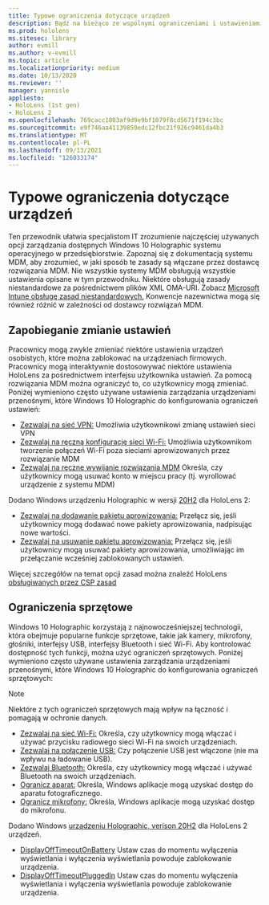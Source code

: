 ```yaml
---
title: Typowe ograniczenia dotyczące urządzeń
description: Bądź na bieżąco ze wspólnymi ograniczeniami i ustawieniami urządzeń dla HoloLens rzeczywistości mieszanej.
ms.prod: hololens
ms.sitesec: library
author: evmill
ms.author: v-evmill
ms.topic: article
ms.localizationpriority: medium
ms.date: 10/13/2020
ms.reviewer: ''
manager: yannisle
appliesto:
- HoloLens (1st gen)
- HoloLens 2
ms.openlocfilehash: 769cacc1803af9d9e9bf1079f8cd5671f194c3bc
ms.sourcegitcommit: e9f746aa41139859edc12fbc21f926c9461da4b3
ms.translationtype: MT
ms.contentlocale: pl-PL
ms.lasthandoff: 09/13/2021
ms.locfileid: "126033174"
---
```

# <a name="common-device-restrictions"></a>Typowe ograniczenia dotyczące urządzeń 

Ten przewodnik ułatwia specjalistom IT zrozumienie najczęściej używanych opcji zarządzania dostępnych Windows 10 Holographic systemu operacyjnego w przedsiębiorstwie. Zapoznaj się z dokumentacją systemu MDM, aby zrozumieć, w jaki sposób te zasady są włączane przez dostawcę rozwiązania MDM. Nie wszystkie systemy MDM obsługują wszystkie ustawienia opisane w tym przewodniku. Niektóre obsługują zasady niestandardowe za pośrednictwem plików XML OMA-URI. Zobacz [Microsoft Intune obsługę zasad niestandardowych.](/mem/intune/configuration/custom-settings-windows-10) Konwencje nazewnictwa mogą się również różnić w zależności od dostawcy rozwiązań MDM.

## <a name="prevent-changing-of-settings"></a>Zapobieganie zmianie ustawień
Pracownicy mogą zwykle zmieniać niektóre ustawienia urządzeń osobistych, które można zablokować na urządzeniach firmowych. Pracownicy mogą interaktywnie dostosowywać niektóre ustawienia HoloLens za pośrednictwem interfejsu użytkownika ustawień. Za pomocą rozwiązania MDM można ograniczyć to, co użytkownicy mogą zmieniać. Poniżej wymieniono często używane ustawienia zarządzania urządzeniami przenośnymi, które Windows 10 Holographic do konfigurowania ograniczeń ustawień:
-   [Zezwalaj na sieć VPN:](/windows/client-management/mdm/policy-csp-settings#settings-allowvpn) Umożliwia użytkownikowi zmianę ustawień sieci VPN
-   [Zezwalaj na ręczną konfigurację sieci Wi-Fi:](/windows/client-management/mdm/policy-csp-wifi#wifi-allowmanualwificonfiguration) Umożliwia użytkownikom tworzenie połączeń Wi-Fi poza sieciami aprowizowanych przez rozwiązanie MDM
-   [Zezwalaj na ręczne wywijanie rozwiązania MDM](/windows/client-management/mdm/policy-csp-experience#experience-allowmanualmdmunenrollment) Określa, czy użytkownicy mogą usuwać konto w miejscu pracy (tj. wyrollować urządzenie z systemu MDM)

Dodano Windows urządzeniu Holographic w wersji [20H2](hololens-release-notes.md#windows-holographic-version-20h2) dla HoloLens 2:
- [Zezwalaj na dodawanie pakietu aprowizowania:](/windows/client-management/mdm/policy-csp-security#security-allowaddprovisioningpackage) Przełącz się, jeśli użytkownicy mogą dodawać nowe pakiety aprowizowania, nadpisując nowe wartości.
- [Zezwalaj na usuwanie pakietu aprowizowania:](/windows/client-management/mdm/policy-csp-security#security-allowremoveprovisioningpackage) Przełącz się, jeśli użytkownicy mogą usuwać pakiety aprowizowania, umożliwiając im przełączanie wcześniej zablokowanych ustawień.

Więcej szczegółów na temat opcji zasad można znaleźć HoloLens [obsługiwanych przez CSP zasad](/windows/client-management/mdm/policy-csps-supported-by-hololens2)

## <a name="hardware-restrictions"></a>Ograniczenia sprzętowe
Windows 10 Holographic korzystają z najnowocześniejszej technologii, która obejmuje popularne funkcje sprzętowe, takie jak kamery, mikrofony, głośniki, interfejsy USB, interfejsy Bluetooth i sieć Wi-Fi. Aby kontrolować dostępność tych funkcji, można użyć ograniczeń sprzętowych.
Poniżej wymieniono często używane ustawienia zarządzania urządzeniami przenośnymi, które Windows 10 Holographic do konfigurowania ograniczeń sprzętowych:

> [!NOTE]
> Niektóre z tych ograniczeń sprzętowych mają wpływ na łączność i pomagają w ochronie danych.

-   [Zezwalaj na sieć Wi-Fi:](/windows/client-management/mdm/policy-csp-wifi#wifi-allowwifi) Określa, czy użytkownicy mogą włączać i używać przycisku radiowego sieci Wi-Fi na swoich urządzeniach.
-   [Zezwalaj na połączenie USB:](/windows/client-management/mdm/policy-csp-connectivity#connectivity-allowusbconnection) Czy połączenie USB jest włączone (nie ma wpływu na ładowanie USB).
-   [Zezwalaj Bluetooth:](/windows/client-management/mdm/policy-csp-connectivity#connectivity-allowbluetooth) Określa, czy użytkownicy mogą włączać i używać Bluetooth na swoich urządzeniach.
-   [Ogranicz aparat:](/windows/client-management/mdm/policy-csp-privacy#privacy-letappsaccesscamera) Określa, Windows aplikacje mogą uzyskać dostęp do aparatu fotograficznego.
-   [Ogranicz mikrofony:](/windows/client-management/mdm/policy-csp-privacy#privacy-letappsaccessmicrophone) Określa, Windows aplikacje mogą uzyskać dostęp do mikrofonu.

Dodano Windows [urządzeniu Holographic, verison 20H2](hololens-release-notes.md#windows-holographic-version-20h2) dla HoloLens 2 urządzeń. 
- [DisplayOffTimeoutOnBattery](/windows/client-management/mdm/policy-csp-power#power-displayofftimeoutonbattery) Ustaw czas do momentu wyłączenia wyświetlania i wyłączenia wyświetlania powoduje zablokowanie urządzenia. 
- [DisplayOffTimeoutPluggedIn](/windows/client-management/mdm/policy-csp-power#power-displayofftimeoutpluggedin) Ustaw czas do momentu wyłączenia wyświetlania i wyłączenia wyświetlania powoduje zablokowanie urządzenia. 
